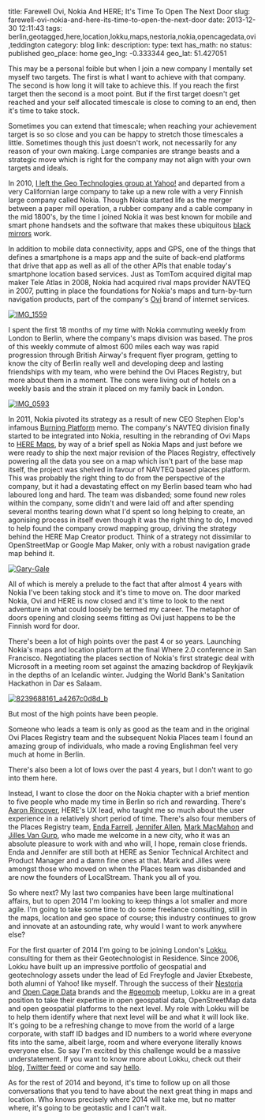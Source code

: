 title: Farewell Ovi, Nokia And HERE; It's Time To Open The Next Door
slug: farewell-ovi-nokia-and-here-its-time-to-open-the-next-door
date: 2013-12-30 12:11:43
tags: berlin,geotagged,here,location,lokku,maps,nestoria,nokia,opencagedata,ovi,teddington
category: blog
link: 
description: 
type: text
has_math: no
status: published
geo_place: home
geo_lng: -0.333344
geo_lat: 51.427051

This may be a personal foible but when I join a new company I mentally set myself two targets. The first is what I want to achieve with that company. The second is how long it will take to achieve this. If you reach the first target then the second is a moot point. But if the first target doesn't get reached and your self allocated timescale is close to coming to an end, then it's time to take stock.

Sometimes you can extend that timescale; when reaching your achievement target is so so close and you can be happy to stretch those timescales a little. Sometimes though this just doesn't work, not necessarily for any reason of your own making. Large companies are strange beasts and a strategic move which is right for the company may not align with your own targets and ideals.

In 2010, [I left the Geo Technologies group at Yahoo!](/2010/05/31/locating-the-next-role-the-yahoo-years/ "/2010/05/31/locating-the-next-role-the-yahoo-years/") and departed from a very Californian large company to take up a new role with a very Finnish large company called Nokia. Though Nokia started life as the merger between a paper mill operation, a rubber company and a cable company in the mid 1800's, by the time I joined Nokia it was best known for mobile and smart phone handsets and the software that makes these ubiquitous [black mirrors](https://en.wikipedia.org/wiki/Black_Mirror_(TV_series) "https://en.wikipedia.org/wiki/Black_Mirror_(TV_series)") work.

In addition to mobile data connectivity, apps and GPS, one of the things that defines a smartphone is a maps app and the suite of back-end platforms that drive that app as well as all of the other APIs that enable today's smartphone location based services. Just as TomTom acquired digital map maker Tele Atlas in 2008, Nokia had acquired rival maps provider NAVTEQ in 2007, putting in place the foundations for Nokia's maps and turn-by-turn navigation products, part of the company's [Ovi](https://en.wikipedia.org/wiki/Ovi_(Nokia)#Ovi_Maps "https://en.wikipedia.org/wiki/Ovi_(Nokia)#Ovi_Maps") brand of internet services.

<!-- TEASER_END -->

[![IMG_1559](/wp-content/uploads/2013/12/IMG_1559-1024x764.jpg)](/wp-content/uploads/2013/12/IMG_1559.jpg "/wp-content/uploads/2013/12/IMG_1559.jpg")

I spent the first 18 months of my time with Nokia commuting weekly from London to Berlin, where the company's maps division was based. The pros of this weekly commute of almost 600 miles each way was rapid progression through British Airway's frequent flyer program, getting to know the city of Berlin really well and developing deep and lasting friendships with my team, who were behind the Ovi Places Registry, but more about them in a moment. The cons were living out of hotels on a weekly basis and the strain it placed on my family back in London.

[![IMG_0593](/wp-content/uploads/2013/12/IMG_0593.png)](/wp-content/uploads/2013/12/IMG_0593.png "/wp-content/uploads/2013/12/IMG_0593.png")

In 2011, Nokia pivoted its strategy as a result of new CEO Stephen Elop's infamous [Burning Platform](https://www.information-age.com/technology/mobile-and-networking/1600398/nokia-ceo%3A-%E2%80%9Cwe%E2%80%99re-standing-on-a-burning-platform%E2%80%9D "https://www.information-age.com/technology/mobile-and-networking/1600398/nokia-ceo%3A-%E2%80%9Cwe%E2%80%99re-standing-on-a-burning-platform%E2%80%9D") memo. The company's NAVTEQ division finally started to be integrated into Nokia, resulting in the rebranding of Ovi Maps to [HERE Maps](https://here.com/ "https://here.com/"), by way of a brief spell as Nokia Maps and just before we were ready to ship the next major revision of the Places Registry, effectively powering all the data you see on a map which isn't part of the base map itself, the project was shelved in favour of NAVTEQ based places platform. This was probably the right thing to do from the perspective of the company, but it had a devastating effect on my Berlin based team who had laboured long and hard. The team was disbanded; some found new roles within the company, some didn't and were laid off and after spending several months tearing down what I'd spent so long helping to create, an agonising process in itself even though it was the right thing to do, I moved to help found the company crowd mapping group, driving the strategy behind the HERE Map Creator product. Think of a strategy not dissimilar to OpenStreetMap or Google Map Maker, only with a robust navigation grade map behind it.

[![Gary-Gale](/wp-content/uploads/2013/12/Gary-Gale.gif)](/wp-content/uploads/2013/12/Gary-Gale.gif "/wp-content/uploads/2013/12/Gary-Gale.gif")

All of which is merely a prelude to the fact that after almost 4 years with Nokia I've been taking stock and it's time to move on. The door marked Nokia, Ovi and HERE is now closed and it's time to look to the next adventure in what could loosely be termed my career. The metaphor of doors opening and closing seems fitting as Ovi just happens to be the Finnish word for door.

There's been a lot of high points over the past 4 or so years. Launching Nokia's maps and location platform at the final Where 2.0 conference in San Francisco. Negotiating the places section of Nokia's first strategic deal with Microsoft in a meeting room set against the amazing backdrop of Reykjavik in the depths of an Icelandic winter. Judging the World Bank's Sanitation Hackathon in Dar es Salaam.

[![8239688161_a4267c0d8d_b](/wp-content/uploads/2013/12/8239688161_a4267c0d8d_b.jpg)](https://www.flickr.com/photos/tanzict/8239688161/in/set-72157632155587825 "https://www.flickr.com/photos/tanzict/8239688161/in/set-72157632155587825")

But most of the high points have been people.

Someone who leads a team is only as good as the team and in the original Ovi Places Registry team and the subsequent Nokia Places team I found an amazing group of individuals, who made a roving Englishman feel very much at home in Berlin.

There's also been a lot of lows over the past 4 years, but I don't want to go into them here. 

Instead, I want to close the door on the Nokia chapter with a brief mention to five people who made my time in Berlin so rich and rewarding. There's [Aaron Rincover](https://de.linkedin.com/in/rincover "https://de.linkedin.com/in/rincover"), HERE's UX lead, who taught me so much about the user experience in a relatively short period of time. There's also four members of the Places Registry team, [Enda Farrell](https://de.linkedin.com/in/endafarrell "https://de.linkedin.com/in/endafarrell"), [Jennifer Allen](https://twitter.com/sjen "https://twitter.com/sjen"), [Mark MacMahon](https://twitter.com/markmacmahon "https://twitter.com/markmacmahon") and [Jilles Van Gurp](https://twitter.com/jillesvangurp "https://twitter.com/jillesvangurp"), who made me welcome in a new city, who it was an absolute pleasure to work with and who will, I hope, remain close friends. Enda and Jennifer are still both at HERE as Senior Technical Architect and Product Manager and a damn fine ones at that. Mark and Jilles were amongst those who moved on when the Places team was disbanded and are now the founders of LocalStream. Thank you all of you.

So where next? My last two companies have been large multinational affairs, but to open 2014 I'm looking to keep things a lot smaller and more agile. I'm going to take some time to do some freelance consulting, still in the maps, location and geo space of course; this industry continues to grow and innovate at an astounding rate, why would I want to work anywhere else?

For the first quarter of 2014 I'm going to be joining London's [Lokku](https://lokku.com/ "https://lokku.com/"), consulting for them as their Geotechnologist in Residence. Since 2006, Lokku have built up an impressive portfolio of geospatial and geotechnology assets under the lead of Ed Freyfogle and Javier Etxebeste, both alumni of Yahoo! like myself. Through the success of their [Nestoria](https://www.nestoria.com/ "https://www.nestoria.com/") and [Open Cage Data](https://www.opencagedata.com/ "https://www.opencagedata.com/") brands and the [#geomob](https://geomobldn.org/ "https://geomobldn.org/") meetup, Lokku are in a great position to take their expertise in open geospatial data, OpenStreetMap data and open geospatial platforms to the next level. My role with Lokku will be to help them identify where that next level will be and what it will look like. It's going to be a refreshing change to move from the world of a large corporate, with staff ID badges and ID numbers to a world where everyone fits into the same, albeit large, room and where everyone literally knows everyone else. So say I'm excited by this challenge would be a massive understatement. If you want to know more about Lokku, check out their [blog](https://blog.lokku.com "https://blog.lokku.com"), [Twitter feed](https://twitter.com/lokku "https://twitter.com/lokku") or come and say [hello](https://lokku.com/#contact "https://lokku.com/#contact").

As for the rest of 2014 and beyond, it's time to follow up on all those conversations that you tend to have about the next great thing in maps and location. Who knows precisely where 2014 will take me, but no matter where, it's going to be geotastic and I can't wait.





